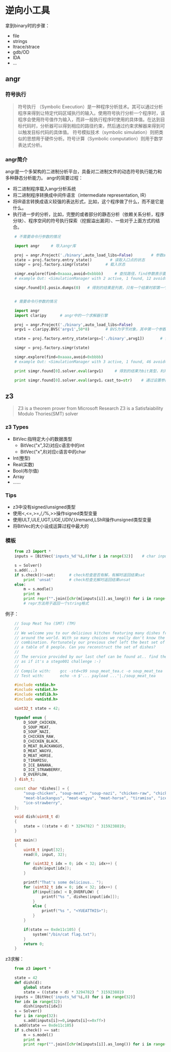 # 逆向小工具

拿到binary时的步骤：

- file
- strings
- ltrace/strace
- gdb/OD
- IDA
- ...

## angr

### 符号执行

> 符号执行 （Symbolic Execution）是一种程序分析技术。其可以通过分析程序来得到让特定代码区域执行的输入。使用符号执行分析一个程序时，该程序会使用符号值作为输入，而非一般执行程序时使用的具体值。在达到目标代码时，分析器可以得到相应的路径约束，然后通过约束求解器来得到可以触发目标代码的具体值。
> 符号模拟技术（symbolic simulation）则把类似的思想用于硬件分析。符号计算（Symbolic computation）则用于数学表达式分析。

### angr简介

angr是一个多架构的二进制分析平台，具备对二进制文件的动态符号执行能力和多种静态分析能力。
angr的简要过程：

- 将二进制程序载入angr分析系统
- 将二进制程序转换成中间件语言（intermediate representation, IR）
- 将IR语言转换成语义较强的表达形式，比如，这个程序做了什么，而不是它是什么。
- 执行进一步的分析，比如，完整的或者部分的静态分析（依赖关系分析，程序分块）、程序空间的符号执行探索（挖掘溢出漏洞）、一些对于上面方式的结合。

```python
    # 不需要命令行参数的情况

    import angr     # 导入angr库

    proj = angr.Project('./binary',auto_load_libs=False)        # 参数auto_load_libs设置是否载入动态连接库
    state = proj.factory.entry_state()        # 读取入口点的状态
    simgr = proj.factory.simgr(state)       # 载入状态

    simgr.explore(find=0xaaaa,avoid=0xbbbb)     # 查找路径，find参数表示要达到目的正确路径，avoid参数表示要避免的路径
    # example Out: <SimulationManager with 2 active, 1 found, 12 avoid>

    simgr.found[0].posix.dumps(0)   # 得到的结果是列表，只有一个结果时即第一个元素：found[0]


    # 需要命令行参数的情况

    import angr
    import claripy      # angr中的一个求解器引擎

    proj = angr.Project('./binary',auto_load_libs=False)
    argv1 = claripy.BVS('argv1',50*8)       # BVS为字节对象，其中第一个参数为参数名，第二个参数为字符个数（一般每8bit为一个英文字符，这里设置50个字符长度）整个语句用于生成程序的参数（符号集）

    state = proj.factory.entry_state(args=['./binary',arvg1])       # 读取程序入口点状态，并传入构造好的参数（符号集）

    simgr = proj.factory.simgr(state)

    simgr.explore(find=0xaaaa,avoid=0xbbbb)
    # example Out: <SimulationManager with 3 active, 1 found, 46 avoid>

    print simgr.found[0].solver.eval(argv1)     # 得到的结果为bit类型，利用sovler.eval转化为ascii码对应的十六进制数

    print simgr.found[0].solver.eval(argv1，cast_to=str)    # 通过设置参数cast_to使结果变为字符串
```

## z3

> Z3 is a theorem prover from Microsoft Research
> Z3 is a Satisfaiability Modulo Thories(SMT) solver

### z3 Types

- BitVec:指特定大小的数据类型
  - BitVec("x",32)对应c语言中的int
  - BitVec("x",8)对应c语言中的char
- Int(整型)
- Real(实数)
- Bool(布尔值)
- Array
- ......

### Tips

- z3中没有signed/unsigned类型
- 使用<,<=,>=,/,/%,>>操作signed类型变量
- 使用ULT,ULE,UGT,UGE,UDIV,Uremand,LShR操作unsigned类型变量
- 将BitVec的大小设成运算过程中最大的

### 模板

```python
    from z3 import *
    inputs = [BitVec('inputs_%d'%i,8)for i in range(32)]    # char inputs[32]

    s = Solver()
    s.add(...)
    if s.check()!=sat:      # check检查是否有解，有解时返回结果sat
        print 'unsat'       # check检查无解时返回结果unsat
    else:
        m = s.modle()
        print m
        print repr("".join([chr(m[inputs[i]].as_long()) for i in range(32)]))
        # repr方法用于返回一个string格式
```

例子：

```c++
    // Soup Meat Tea (SMT) (TM)
    //
    // We welcome you to our delicious kitchen featuring many dishes from all
    // around the world. With so many choices we really don't know the perfect
    // combination. Fortunately our previous chef left the best set of dishes for
    // a table of 8 people. Can you reconstruct the set of dishes?
    //
    // The service provided by our last chef can be found at.. find the ip/port
    // as if it's a stego001 challenge :-)
    //
    // Compile with:    gcc -std=c99 soup_meat_tea.c -o soup_meat_tea
    // Test with:       echo -n $'... payload ...'|./soup_meat_tea

    #include <stdio.h>
    #include <stdint.h>
    #include <stdlib.h>
    #include <unistd.h>

    uint32_t state = 42;

    typedef enum {
        D_SOUP_CHICKEN,
        D_SOUP_MEAT,
        D_SOUP_NAZI,
        D_CHICKEN_RAW,
        D_CHICKEN_BLACK,
        D_MEAT_BLACKANGUS,
        D_MEAT_WAGYU,
        D_MEAT_HORSE,
        D_TIRAMISU,
        D_ICE_BANANA,
        D_ICE_STRAWBERRY,
        D_OVERFLOW,
    } dish_t;

    const char *dishes[] = {
        "soup-chicken", "soup-meat", "soup-nazi", "chicken-raw", "chicken-black",
        "meat-blackangus", "meat-wagyu", "meat-horse", "tiramisu", "ice-banana",
        "ice-strawberry",
    };

    void dish(uint8_t d)
    {
        state = ((state + d) * 3294782) ^ 3159238819;
    }

    int main()
    {
        uint8_t input[32];
        read(0, input, 32);

        for (uint32_t idx = 0; idx < 32; idx++) {
            dish(input[idx]);
        }

        printf("That's some delicious.. ");
        for (uint32_t idx = 0; idx < 32; idx++) {
            if(input[idx] < D_OVERFLOW) {
                printf("%s ", dishes[input[idx]]);
            }
            else {
                printf("%s ", "<YUEATTHIS>");
            }
        }

        if(state == 0xde11c105) {
            system("/bin/cat flag.txt");
        }
        return 0;
    }
```

z3求解：

```python
    from z3 import *

    state = 42
    def dish(d):
        global state
        state = ((state + d) * 3294782) ^ 3159238819
    inputs = [BitVec('inputs_%d'%i,8) for i in range(32)]
    for idx in range(32):
        dish(inputs[idx])
    s = Solver()
    for i in range(32):
        s.add(inputs[i]>=0,inputs[i]<=0xff>)
    s.add(state == 0xde11c105)
    if s.check() == sat:
        m = s.model()
        print m
        print repr("".join([chr(m[inputs[i]].as_long()) for i in range(32)]))
```
